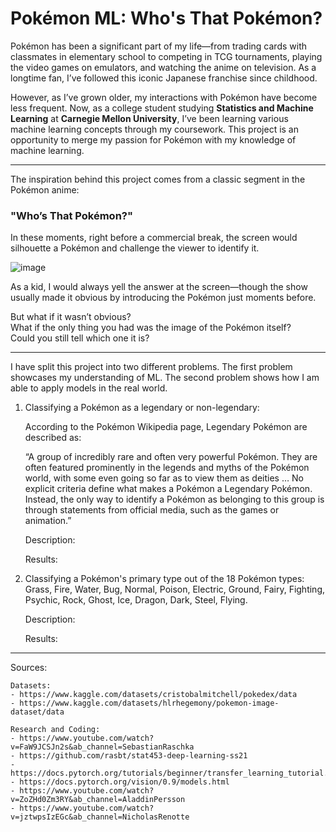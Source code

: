 # Pokémon ML: Who's That Pokémon?

Pokémon has been a significant part of my life—from trading cards with classmates in elementary school to competing in TCG tournaments, playing the video games on emulators, and watching the anime on television. As a longtime fan, I’ve followed this iconic Japanese franchise since childhood. 

However, as I’ve grown older, my interactions with Pokémon have become less frequent. Now, as a college student studying **Statistics and Machine Learning** at **Carnegie Mellon University**, I’ve been learning various machine learning concepts through my coursework. This project is an opportunity to merge my passion for Pokémon with my knowledge of machine learning.

---

The inspiration behind this project comes from a classic segment in the Pokémon anime:  
### **"Who’s That Pokémon?"**

In these moments, right before a commercial break, the screen would silhouette a Pokémon and challenge the viewer to identify it.

![image](https://github.com/user-attachments/assets/c8ddf82f-97ee-4646-acfa-7d7286d0b918)

As a kid, I would always yell the answer at the screen—though the show usually made it obvious by introducing the Pokémon just moments before.

But what if it wasn’t obvious?  
What if the only thing you had was the image of the Pokémon itself?  
Could you still tell which one it is?

---

I have split this project into two different problems. The first problem showcases
my understanding of ML. The second problem shows how I am able to apply models 
in the real world. 

1. Classifying a Pokémon as a legendary or non-legendary:

    According to the Pokémon Wikipedia page, Legendary Pokémon are described as:

    “A group of incredibly rare and often very powerful Pokémon. They are often 
    featured prominently in the legends and myths of the Pokémon world, with 
    some even going so far as to view them as deities … No explicit criteria 
    define what makes a Pokémon a Legendary Pokémon. Instead, the only way to 
    identify a Pokémon as belonging to this group is through statements from 
    official media, such as the games or animation.”

    Description:

    Results:

3. Classifying a Pokémon's primary type out of the 18 Pokémon types:
    Grass, Fire, Water, Bug, Normal, Poison, Electric, Ground, 
    Fairy, Fighting, Psychic, Rock, Ghost, Ice, Dragon, Dark, 
    Steel, Flying. 

    Description:

    Results:

---

Sources:

    Datasets:
    - https://www.kaggle.com/datasets/cristobalmitchell/pokedex/data
    - https://www.kaggle.com/datasets/hlrhegemony/pokemon-image-dataset/data

    Research and Coding:
    - https://www.youtube.com/watch?v=FaW9JCSJn2s&ab_channel=SebastianRaschka
    - https://github.com/rasbt/stat453-deep-learning-ss21
    - https://docs.pytorch.org/tutorials/beginner/transfer_learning_tutorial.html
    - https://docs.pytorch.org/vision/0.9/models.html
    - https://www.youtube.com/watch?v=ZoZHd0Zm3RY&ab_channel=AladdinPersson
    - https://www.youtube.com/watch?v=jztwpsIzEGc&ab_channel=NicholasRenotte

